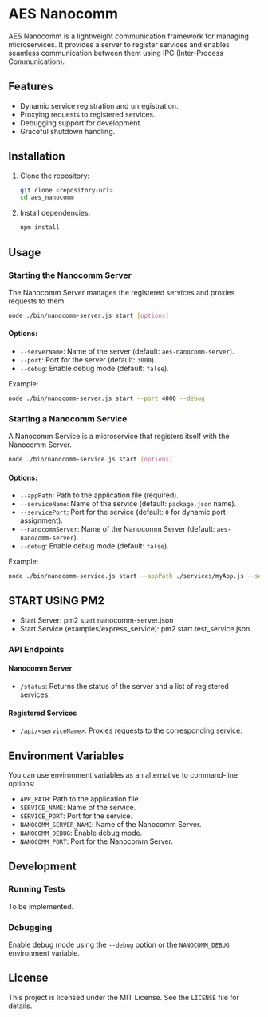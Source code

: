# AES Nanocomm

AES Nanocomm is a lightweight communication framework for managing microservices. It provides a server to register services and enables seamless communication between them using IPC (Inter-Process Communication).

## Features

- Dynamic service registration and unregistration.
- Proxying requests to registered services.
- Debugging support for development.
- Graceful shutdown handling.

## Installation

1. Clone the repository:

   ```bash
   git clone <repository-url>
   cd aes_nanocomm
   ```

2. Install dependencies:
   ```bash
   npm install
   ```

## Usage

### Starting the Nanocomm Server

The Nanocomm Server manages the registered services and proxies requests to them.

```bash
node ./bin/nanocomm-server.js start [options]
```

#### Options:

- `--serverName`: Name of the server (default: `aes-nanocomm-server`).
- `--port`: Port for the server (default: `3000`).
- `--debug`: Enable debug mode (default: `false`).

Example:

```bash
node ./bin/nanocomm-server.js start --port 4000 --debug
```

### Starting a Nanocomm Service

A Nanocomm Service is a microservice that registers itself with the Nanocomm Server.

```bash
node ./bin/nanocomm-service.js start [options]
```

#### Options:

- `--appPath`: Path to the application file (required).
- `--serviceName`: Name of the service (default: `package.json` name).
- `--servicePort`: Port for the service (default: `0` for dynamic port assignment).
- `--nanocommServer`: Name of the Nanocomm Server (default: `aes-nanocomm-server`).
- `--debug`: Enable debug mode (default: `false`).

Example:

```bash
node ./bin/nanocomm-service.js start --appPath ./services/myApp.js --serviceName myService --servicePort 5000 --debug
```

## START USING PM2

- Start Server: pm2 start nanocomm-server.json
- Start Service (examples/express_service): pm2 start test_service.json

### API Endpoints

#### Nanocomm Server

- `/status`: Returns the status of the server and a list of registered services.

#### Registered Services

- `/api/<serviceName>`: Proxies requests to the corresponding service.

## Environment Variables

You can use environment variables as an alternative to command-line options:

- `APP_PATH`: Path to the application file.
- `SERVICE_NAME`: Name of the service.
- `SERVICE_PORT`: Port for the service.
- `NANOCOMM_SERVER_NAME`: Name of the Nanocomm Server.
- `NANOCOMM_DEBUG`: Enable debug mode.
- `NANOCOMM_PORT`: Port for the Nanocomm Server.

## Development

### Running Tests

To be implemented.

### Debugging

Enable debug mode using the `--debug` option or the `NANOCOMM_DEBUG` environment variable.

## License

This project is licensed under the MIT License. See the `LICENSE` file for details.
